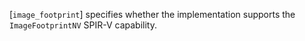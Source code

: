 [`image_footprint`] specifies whether the
implementation supports the `ImageFootprintNV` SPIR-V capability.